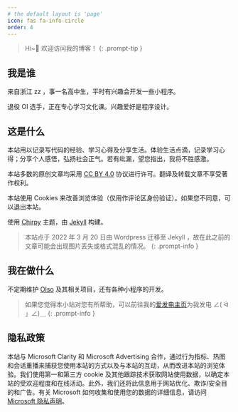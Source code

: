 ```yaml
---
# the default layout is 'page'
icon: fas fa-info-circle
order: 4
---
```


> Hi~👋 欢迎访问我的博客！
{: .prompt-tip }

## 我是谁

来自浙江 zz ，事一名高中生，平时有兴趣会开发一些小程序。

退役 OI 选手，正在专心学习文化课。兴趣爱好是程序设计。

## 这是什么

本站用以记录写代码的经验、学习心得及分享生活。体验生活点滴，记录学习心得；分享个人感悟，弘扬社会正气。若有纰漏，望您指出，我将不胜感激。

本站多数的原创文章均采用 [CC BY 4.0](https://creativecommons.org/licenses/by/4.0/ "一个著作协议") 协议进行许可。翻译及转载文章不享受著作权利。

本站使用 Cookies 来改善浏览体验（仅用作评论区身份验证）。如果您不同意，可以退出本站。

使用 [Chirpy](https://chirpy.cotes.page/ "一个博客主题") 主题，由 [Jekyll](https://jekyllrb.com/ "一个博客框架") 构建。

> 本站点于 2022 年 3 月 20 日由 Wordpress 迁移至 Jekyll ，故在此之前的文章可能会出现图片丢失或格式混乱的情况。
{: .prompt-info }

## 我在做什么

不定期维护 [OIso](https://www.oiso.cf/ "一个搜索引擎") 及其相关项目，还有各种小程序的开发。

> 如果您觉得本小站对您有所帮助，可以前往我的[爱发电主页](https://afdian.net/a/diyanqi "一个赞助平台")为我发电 ∠( ᐛ 」∠)＿
{: .prompt-info }

## 隐私政策

本站与 Microsoft Clarity 和 Microsoft Advertising 合作，通过行为指标、热图和会话重播来捕获您使用本站的方式以及与本站的互动，从而改进本站的浏览体验。我们使用第一和第三方 cookie 及其他跟踪技术获取网站使用数据，以确定本站的受欢迎程度和在线活动。此外，我们还将此信息用于网站优化、欺诈/安全目的和广告。有关 Microsoft 如何收集和使用您的数据的详细信息，请访问 [Microsoft 隐私声明](https://privacy.microsoft.com/privacystatement)。

<!-- ---

<div id="vcomments"></div>
<script type="module">
    import { init } from 'https://registry.npmmirror.com/@waline/client/3.0.0-alpha.1/files/dist/waline.mjs';
    const darkModeMediaQuery = window.matchMedia('(prefers-color-scheme: dark)');
    const bodyElement = document.getElementsByTagName('body')[0];
    const htmlElement = document.getElementsByTagName('html')[0];
    function syncColorMode() {
        const datamode = htmlElement.getAttribute('data-mode');
        if (datamode) {
            bodyElement.setAttribute("color-mode", datamode);
        } else {
            if (darkModeMediaQuery.matches) {
                bodyElement.setAttribute("color-mode", "dark");
            } else {
                bodyElement.setAttribute("color-mode", "light");
            }
        }
    }
    syncColorMode();
    init({
        el: '#vcomments',
        serverURL: 'https://waline.amzcd.top',
        reaction: true,
        dark: 'body[color-mode="dark"]',
        emoji: [
            '//github.elemecdn.com/@waline/emojis@1.1.0/bilibili',
            '//github.elemecdn.com/@waline/emojis@1.1.0/tw-emoji'
        ],
        locale: {
            placeholder: '你猜我的评论区在等待谁？（留下邮箱可收取回复通知）'
        },
        turnstileKey: "0x4AAAAAAAFWv6PMNbfWlJDz"
    });
    darkModeMediaQuery.addListener((event) => {
        syncColorMode();
    });
    const observer = new MutationObserver((mutationsList) => {
        syncColorMode();
    });
    observer.observe(htmlElement, { attributes: true, attributeOldValue: true });
</script> -->